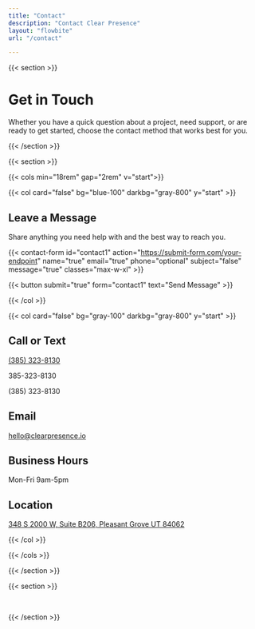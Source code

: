 ```yaml
---
title: "Contact"
description: "Contact Clear Presence"
layout: "flowbite"
url: "/contact"

---
```


{{< section >}}


# Get in Touch

Whether you have a quick question about a project, need support, or are ready to get started, choose the contact method that works best for you.


{{< /section >}}

{{< section >}}

{{< cols min="18rem" gap="2rem" v="start">}}

{{< col card="false" bg="blue-100" darkbg="gray-800" y="start" >}}

## Leave a Message

Share anything you need help with and the best way to reach you.

{{< contact-form id="contact1" action="https://submit-form.com/your-endpoint" name="true" email="true" phone="optional" subject="false" message="true" classes="max-w-xl" >}}

{{< button submit="true" form="contact1" text="Send Message" >}}

{{< /col >}}

{{< col card="false" bg="gray-100" darkbg="gray-800" y="start" >}}

## Call or Text
[(385) 323-8130](tel:3853238130)

385-323-8130

(385) 323-8130



## Email
hello@clearpresence.io

## Business Hours
Mon-Fri 9am-5pm

## Location
[348 S 2000 W, Suite B206, Pleasant Grove UT 84062](https://www.google.com/maps/place/348+S+2000+W+b206,+Pleasant+Grove,+UT+84062/@40.3594937,-111.7721235,17z/data=!3m1!4b1!4m5!3m4!1s0x874d83f0906de397:0x3dfccb1823eeb17a!8m2!3d40.3594896!4d-111.7695486?entry=ttu&g_ep=EgoyMDI1MTAwOC4wIKXMDSoASAFQAw%3D%3D)



{{< /col >}}

{{< /cols >}}

{{< /section >}}


{{< section >}}

<br>



{{< /section >}}

